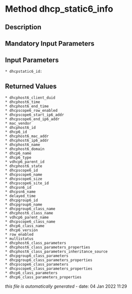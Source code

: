 # Method dhcp_static6_info

## Description
	

## Mandatory Input Parameters

## Input Parameters
	* dhcpstatic6_id:

## Returned Values
	* dhcphost6_client_duid
	* dhcphost6_time
	* dhcphost6_end_time
	* dhcpscope6_row_enabled
	* dhcpscope6_start_ip6_addr
	* dhcpscope6_end_ip6_addr
	* mac_vendor
	* dhcphost6_id
	* dhcp6_id
	* dhcphost6_mac_addr
	* dhcphost6_ip6_addr
	* dhcphost6_name
	* dhcphost6_domain
	* dhcp6_name
	* dhcp6_type
	* vdhcp6_parent_id
	* dhcphost6_state
	* dhcpscope6_id
	* dhcpscope6_name
	* dhcpscope6_size
	* dhcpscope6_site_id
	* dhcpsn6_id
	* dhcpsn6_name
	* delayed_time
	* dhcpgroup6_id
	* dhcpgroup6_name
	* dhcpgroup6_class_name
	* dhcphost6_class_name
	* vdhcp6_parent_name
	* dhcpscope6_class_name
	* dhcp6_class_name
	* dhcp6_version
	* row_enabled
	* multistatus
	* dhcphost6_class_parameters
	* dhcphost6_class_parameters_properties
	* dhcphost6_class_parameters_inheritance_source
	* dhcpgroup6_class_parameters
	* dhcpgroup6_class_parameters_properties
	* dhcpscope6_class_parameters
	* dhcpscope6_class_parameters_properties
	* dhcp6_class_parameters
	* dhcp6_class_parameters_properties


*this file is automatically generated* - date: 04 Jan 2022 11:29
